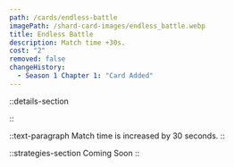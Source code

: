 ```yaml
---
path: /cards/endless-battle
imagePath: /shard-card-images/endless_battle.webp
title: Endless Battle
description: Match time +30s.
cost: "2"
removed: false
changeHistory:
  - Season 1 Chapter 1: "Card Added"
---
```


::details-section

::

::text-paragraph
Match time is increased by 30 seconds.
::

::strategies-section
Coming Soon
::
